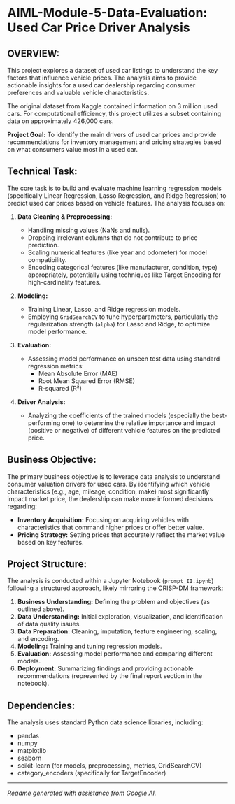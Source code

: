 # AIML-Module-5-Data-Evaluation: Used Car Price Driver Analysis

## OVERVIEW:

This project explores a dataset of used car listings to understand the key factors that influence vehicle prices. The analysis aims to provide actionable insights for a used car dealership regarding consumer preferences and valuable vehicle characteristics.

The original dataset from Kaggle contained information on 3 million used cars. For computational efficiency, this project utilizes a subset containing data on approximately 426,000 cars.

**Project Goal:** To identify the main drivers of used car prices and provide recommendations for inventory management and pricing strategies based on what consumers value most in a used car.

## Technical Task:

The core task is to build and evaluate machine learning regression models (specifically Linear Regression, Lasso Regression, and Ridge Regression) to predict used car prices based on vehicle features. The analysis focuses on:

1.  **Data Cleaning & Preprocessing:**
    *   Handling missing values (NaNs and nulls).
    *   Dropping irrelevant columns that do not contribute to price prediction.
    *   Scaling numerical features (like year and odometer) for model compatibility.
    *   Encoding categorical features (like manufacturer, condition, type) appropriately, potentially using techniques like Target Encoding for high-cardinality features.

2.  **Modeling:**
    *   Training Linear, Lasso, and Ridge regression models.
    *   Employing `GridSearchCV` to tune hyperparameters, particularly the regularization strength (`alpha`) for Lasso and Ridge, to optimize model performance.

3.  **Evaluation:**
    *   Assessing model performance on unseen test data using standard regression metrics:
        *   Mean Absolute Error (MAE)
        *   Root Mean Squared Error (RMSE)
        *   R-squared (R²)

4.  **Driver Analysis:**
    *   Analyzing the coefficients of the trained models (especially the best-performing one) to determine the relative importance and impact (positive or negative) of different vehicle features on the predicted price.

## Business Objective:

The primary business objective is to leverage data analysis to understand consumer valuation drivers for used cars. By identifying which vehicle characteristics (e.g., age, mileage, condition, make) most significantly impact market price, the dealership can make more informed decisions regarding:

*   **Inventory Acquisition:** Focusing on acquiring vehicles with characteristics that command higher prices or offer better value.
*   **Pricing Strategy:** Setting prices that accurately reflect the market value based on key features.

## Project Structure:

The analysis is conducted within a Jupyter Notebook (`prompt_II.ipynb`) following a structured approach, likely mirroring the CRISP-DM framework:

1.  **Business Understanding:** Defining the problem and objectives (as outlined above).
2.  **Data Understanding:** Initial exploration, visualization, and identification of data quality issues.
3.  **Data Preparation:** Cleaning, imputation, feature engineering, scaling, and encoding.
4.  **Modeling:** Training and tuning regression models.
5.  **Evaluation:** Assessing model performance and comparing different models.
6.  **Deployment:** Summarizing findings and providing actionable recommendations (represented by the final report section in the notebook).

## Dependencies:

The analysis uses standard Python data science libraries, including:

*   pandas
*   numpy
*   matplotlib
*   seaborn
*   scikit-learn (for models, preprocessing, metrics, GridSearchCV)
*   category_encoders (specifically for TargetEncoder)

---

*Readme generated with assistance from Google AI.*
